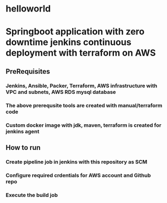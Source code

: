 # helloworld

# Springboot application with zero downtime jenkins continuous deployment with terraform on AWS


## PreRequisites
### Jenkins, Ansible, Packer, Terraform, AWS infrastructure with VPC and subnets, AWS RDS mysql database
### The above prerequsite tools are created with manual/terraform code
### Custom docker image with jdk, maven, terraform is created for jenkins agent

## How to run
### Create pipeline job in jenkins with this repository as SCM
### Configure required crdentials for AWS account and Github repo
### Execute the build job





